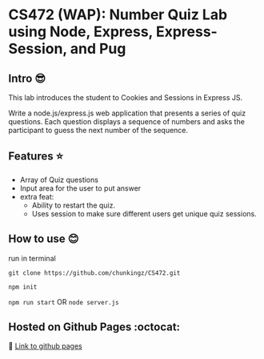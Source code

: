 # CS472 (WAP): Number Quiz Lab using Node, Express, Express-Session, and Pug


## Intro :sunglasses:

This lab introduces the student to Cookies and Sessions in Express JS. 

Write a node.js/express.js web application that presents a series of quiz questions. 
Each question displays a sequence of numbers and asks the participant to guess the next number of the sequence.


## Features :star:

- Array of Quiz questions
- Input area for the user to put answer
- extra feat: 
    - Ability to restart the quiz.
    - Uses session to make sure different users get unique quiz sessions.


## How to use :blush:

run in terminal

```
git clone https://github.com/chunkingz/CS472.git
```

```
npm init
```

`npm run start` OR `node server.js`


## Hosted on Github Pages :octocat:

:link: [Link to github pages](https://github.com/chunkingz/CS472/tree/Week3Day4/number-quiz)
